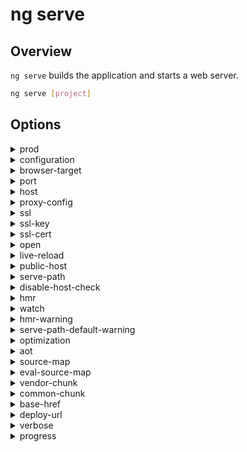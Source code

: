 <!-- Links in /docs/documentation should NOT have `.md` at the end, because they end up in our wiki at release. -->

# ng serve

## Overview
`ng serve` builds the application and starts a web server.

```bash
ng serve [project]
```

## Options
<details>
  <summary>prod</summary>
  <p>
    <code>--prod</code>
  </p>
  <p>
    Flag to set configuration to "prod".
  </p>
</details>
<details>
  <summary>configuration</summary>
  <p>
    <code>--configuration</code> (alias: <code>-c</code>)
  </p>
  <p>
    Specify the configuration to use.
    Note: Prior to version 6.0.0 this flag was --env
  </p>
</details>
<details>
  <summary>browser-target</summary>
  <p>
    <code>--browser-target</code>
  </p>
  <p>
    Target to serve.
  </p>
</details>
<details>
  <summary>port</summary>
  <p>
    <code>--port</code>
  </p>
  <p>
    Port to listen on.
  </p>
</details>
<details>
  <summary>host</summary>
  <p>
    <code>--host</code>
  </p>
  <p>
    Host to listen on.
  </p>
</details>
<details>
  <summary>proxy-config</summary>
  <p>
    <code>--proxy-config</code>
  </p>
  <p>
    Proxy configuration file.
  </p>
</details>
<details>
  <summary>ssl</summary>
  <p>
    <code>--ssl</code>
  </p>
  <p>
    Serve using HTTPS.
  </p>
</details>
<details>
  <summary>ssl-key</summary>
  <p>
    <code>--ssl-key</code>
  </p>
  <p>
    SSL key to use for serving HTTPS.
  </p>
</details>
<details>
  <summary>ssl-cert</summary>
  <p>
    <code>--ssl-cert</code>
  </p>
  <p>
    SSL certificate to use for serving HTTPS.
  </p>
</details>
<details>
  <summary>open</summary>
  <p>
    <code>--open</code> (alias: <code>-o</code>)
  </p>
  <p>
    Opens the url in default browser.
  </p>
</details>
<details>
  <summary>live-reload</summary>
  <p>
    <code>--live-reload</code>
  </p>
  <p>
    Whether to reload the page on change, using live-reload.
  </p>
</details>
<details>
  <summary>public-host</summary>
  <p>
    <code>--public-host</code>
  </p>
  <p>
    Specify the URL that the browser client will use.
  </p>
</details>
<details>
  <summary>serve-path</summary>
  <p>
    <code>--serve-path</code>
  </p>
  <p>
    The pathname where the app will be served.
  </p>
</details>
<details>
  <summary>disable-host-check</summary>
  <p>
    <code>--disable-host-check</code>
  </p>
  <p>
    Don't verify connected clients are part of allowed hosts.
  </p>
</details>
<details>
  <summary>hmr</summary>
  <p>
    <code>--hmr</code>
  </p>
  <p>
    Enable hot module replacement.
  </p>
</details>
<details>
  <summary>watch</summary>
  <p>
    <code>--watch</code>
  </p>
  <p>
    Rebuild on change.
  </p>
</details>
<details>
  <summary>hmr-warning</summary>
  <p>
    <code>--hmr-warning</code>
  </p>
  <p>
    Show a warning when the --hmr option is enabled.
  </p>
</details>
<details>
  <summary>serve-path-default-warning</summary>
  <p>
    <code>--serve-path-default-warning</code>
  </p>
  <p>
    Show a warning when deploy-url/base-href use unsupported serve path values.
  </p>
</details>
<details>
  <summary>optimization</summary>
  <p>
    <code>--optimization</code>
  </p>
  <p>
    Defines the optimization level of the build.
  </p>
</details>
<details>
  <summary>aot</summary>
  <p>
    <code>--aot</code>
  </p>
  <p>
    Build using Ahead of Time compilation.
  </p>
</details>
<details>
  <summary>source-map</summary>
  <p>
    <code>--source-map</code>
  </p>
  <p>
    Output sourcemaps.
  </p>
</details>
<details>
  <summary>eval-source-map</summary>
  <p>
    <code>--eval-source-map</code>
  </p>
  <p>
    Output in-file eval sourcemaps.
  </p>
</details>
<details>
  <summary>vendor-chunk</summary>
  <p>
    <code>--vendor-chunk</code>
  </p>
  <p>
    Use a separate bundle containing only vendor libraries.
  </p>
</details>
<details>
  <summary>common-chunk</summary>
  <p>
    <code>--common-chunk</code>
  </p>
  <p>
    Use a separate bundle containing code used across multiple bundles.
  </p>
</details>
<details>
  <summary>base-href</summary>
  <p>
    <code>--base-href</code>
  </p>
  <p>
    Base url for the application being built.
  </p>
</details>
<details>
  <summary>deploy-url</summary>
  <p>
    <code>--deploy-url</code>
  </p>
  <p>
    URL where files will be deployed.
  </p>
</details>
<details>
  <summary>verbose</summary>
  <p>
    <code>--verbose</code>
  </p>
  <p>
    Adds more details to output logging.
  </p>
</details>
<details>
  <summary>progress</summary>
  <p>
    <code>--progress</code>
  </p>
  <p>
    Log progress to the console while building.
  </p>
</details>
